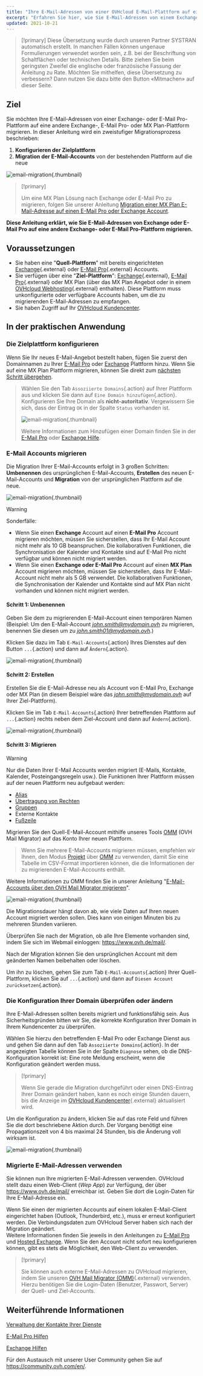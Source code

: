 ```yaml
---
title: "Ihre E-Mail-Adressen von einer OVHcloud E-Mail-Plattform auf eine andere migrieren"
excerpt: "Erfahren Sie hier, wie Sie E-Mail-Adressen von einem Exchange-Dienst oder einem E-Mail Pro-Dienst zu anderen Exchange-, E-Mail Pro- oder MX Plan-Diensten migrieren"
updated: 2021-10-21
---
```


> [!primary]
> Diese Übersetzung wurde durch unseren Partner SYSTRAN automatisch erstellt. In manchen Fällen können ungenaue Formulierungen verwendet worden sein, z.B. bei der Beschriftung von Schaltflächen oder technischen Details. Bitte ziehen Sie beim geringsten Zweifel die englische oder französische Fassung der Anleitung zu Rate. Möchten Sie mithelfen, diese Übersetzung zu verbessern? Dann nutzen Sie dazu bitte den Button «Mitmachen» auf dieser Seite.
>

## Ziel

Sie möchten Ihre E-Mail-Adressen von einer Exchange- oder E-Mail Pro-Plattform auf eine andere Exchange-, E-Mail Pro- oder MX Plan-Plattform migrieren. In dieser Anleitung wird ein  zweistufiger Migrationsprozess beschrieben:

1. **Konfigurieren der Zielplattform**
2. **Migration der E-Mail-Accounts** von der bestehenden Plattform auf die neue

![email-migration](images/migration_platform01.gif){.thumbnail}

> [!primary]
>
> Um eine MX Plan Lösung nach Exchange oder E-Mail Pro zu migrieren, folgen Sie unserer Anleitung [Migration einer MX Plan E-Mail-Adresse auf einen E-Mail Pro oder Exchange Account](/pages/web_cloud/email_and_collaborative_solutions/migrating/migration_control_panel).
>

**Diese Anleitung erklärt, wie Sie E-Mail-Adressen von Exchange oder E-Mail Pro auf eine andere Exchange- oder E-Mail Pro-Plattform migrieren.**

## Voraussetzungen

- Sie haben eine "**Quell-Plattform**" mit bereits eingerichteten [Exchange](https://www.ovhcloud.com/de/emails/hosted-exchange/){.external} oder [E-Mail Pro](https://www.ovhcloud.com/de/emails/email-pro/){.external} Accounts.
- Sie verfügen über eine "**Ziel-Plattform**": [Exchange](https://www.ovhcloud.com/de/emails/hosted-exchange/){.external}, [E-Mail Pro](https://www.ovhcloud.com/de/emails/email-pro/){.external} oder MX Plan (über das MX Plan Angebot oder in einem [OVHcloud Webhosting](https://www.ovhcloud.com/de/web-hosting/){.external} enthalten). Diese Plattform muss unkonfigurierte oder verfügbare Accounts haben, um die zu migrierenden E-Mail-Adressen zu empfangen.
- Sie haben Zugriff auf Ihr [OVHcloud Kundencenter](https://www.ovh.com/auth/?action=gotomanager&from=https://www.ovh.de/&ovhSubsidiary=de).

## In der praktischen Anwendung

### Die Zielplattform konfigurieren

Wenn Sie Ihr neues E-Mail-Angebot bestellt haben, fügen Sie zuerst den Domainnamen zu Ihrer [E-Mail Pro](/pages/web_cloud/email_and_collaborative_solutions/email_pro/first_config#schritt-2-ihre-domain-hinzufugen) oder [Exchange](/pages/web_cloud/email_and_collaborative_solutions/microsoft_exchange/exchange_adding_domain) Plattform hinzu. Wenn Sie auf eine MX Plan Plattform migrieren, können Sie direkt zum [nächsten Schritt übergehen](#accountsmigration).

> Wählen Sie den Tab `Assoziierte Domains`{.action} auf Ihrer Plattform aus und klicken Sie dann auf `Eine Domain hinzufügen`{.action}. Konfigurieren Sie Ihre Domain als **nicht-autoritativ**. Vergewissern Sie sich, dass der Eintrag `OK` in der Spalte `Status` vorhanden ist.
>
> ![email-migration](images/migration_platform02.png){.thumbnail}
>
> Weitere Informationen zum Hinzufügen einer Domain finden Sie in der [E-Mail Pro](/pages/web_cloud/email_and_collaborative_solutions/email_pro/first_config#schritt-2-ihre-domain-hinzufugen) oder [Exchange Hilfe](/pages/web_cloud/email_and_collaborative_solutions/microsoft_exchange/exchange_adding_domain).

### E-Mail Accounts migrieren <a name="accountsmigration"></a>

Die Migration Ihrer E-Mail-Accounts erfolgt in 3 großen Schritten: **Umbenennen** des ursprünglichen E-Mail-Accounts, **Erstellen** des neuen E-Mail-Accounts und **Migration** von der ursprünglichen Plattform auf die neue.

![email-migration](images/migration_platform03.gif){.thumbnail}

> [!warning]
>
> Sonderfälle:
>
> - Wenn Sie einen **Exchange** Account auf einen **E-Mail Pro** Account migrieren möchten, müssen Sie sicherstellen, dass Ihr E-Mail Account nicht mehr als 10 GB beanspruchen. Die kollaborativen Funktionen, die Synchronisation der Kalender und Kontakte sind auf E-Mail Pro nicht verfügbar und können nicht migriert werden.
> - Wenn Sie einen **Exchange oder E-Mail Pro** Account auf einen **MX Plan** Account migrieren möchten, müssen Sie sicherstellen, dass Ihr E-Mail-Account nicht mehr als 5 GB verwendet. Die kollaborativen Funktionen, die Synchronisation der Kalender und Kontakte sind auf MX Plan nicht vorhanden und können nicht migriert werden.

#### Schritt 1: Umbenennen

Geben Sie dem zu migrierenden E-Mail-Account einen temporären Namen (Beispiel: Um den E-Mail-Account *john.smith@mydomain.ovh* zu migrieren, benennen Sie diesen um zu *john.smith01@mydomain.ovh*.)

Klicken Sie dazu im Tab `E-Mail-Accounts`{.action} Ihres Dienstes auf den Button `...`{.action} und dann auf `Ändern`{.action}.

![email-migration](images/migration_platform04.png){.thumbnail}

#### Schritt 2: Erstellen

Erstellen Sie die E-Mail-Adresse neu als Account von E-Mail Pro, Exchange oder MX Plan (in diesem Beispiel wäre das *john.smith@mydomain.ovh* auf Ihrer Ziel-Plattform).

Klicken Sie im Tab `E-Mail-Accounts`{.action} Ihrer betreffenden Plattform auf `...`{.action} rechts neben dem Ziel-Account und dann auf `Ändern`{.action}.

![email-migration](images/migration_platform05.png){.thumbnail}

#### Schritt 3: Migrieren

> [!warning]
>
> Nur die Daten Ihrer E-Mail Accounts werden migriert (E-Mails, Kontakte, Kalender, Posteingangsregeln usw.). Die Funktionen Ihrer Plattform müssen auf der neuen Plattform neu aufgebaut werden:
>
> - [Alias](/pages/web_cloud/email_and_collaborative_solutions/common_email_features/feature_redirections)
> - [Übertragung von Rechten](/pages/web_cloud/email_and_collaborative_solutions/microsoft_exchange/feature_delegation)
> - [Gruppen](/pages/web_cloud/email_and_collaborative_solutions/microsoft_exchange/feature_groups)
> - Externe Kontakte
> - [Fußzeile](/pages/web_cloud/email_and_collaborative_solutions/microsoft_exchange/feature_footers)

Migrieren Sie den Quell-E-Mail-Account mithilfe unseres Tools [OMM](https://omm.ovh.net/) (OVH Mail Migrator) auf das Konto Ihrer neuen Plattform.

> Wenn Sie mehrere E-Mail-Accounts migrieren müssen, empfehlen wir Ihnen, den Modus [Projekt](/pages/web_cloud/email_and_collaborative_solutions/migrating/migration_omm#project) über [OMM](https://omm.ovh.net/Project/Create) zu verwenden, damit Sie eine Tabelle im CSV-Format importieren können, die die Informationen der zu migrierenden E-Mail-Accounts enthält.

Weitere Informationen zu OMM finden Sie in unserer Anleitung "[E-Mail-Accounts über den OVH Mail Migrator migrieren](/pages/web_cloud/email_and_collaborative_solutions/migrating/migration_omm)".

![email-migration](images/migration_platform06.png){.thumbnail}

Die Migrationsdauer hängt davon ab, wie viele Daten auf Ihren neuen Account migriert werden sollen. Dies kann von einigen Minuten bis zu mehreren Stunden variieren.

Überprüfen Sie nach der Migration, ob alle Ihre Elemente vorhanden sind, indem Sie sich im Webmail einloggen: <https://www.ovh.de/mail/>.

Nach der Migration können Sie den ursprünglichen Account mit dem geänderten Namen beibehalten oder löschen.

Um ihn zu löschen, gehen Sie zum Tab `E-Mail-Accounts`{.action} Ihrer Quell-Plattform, klicken Sie auf `...`{.action} und dann auf `Diesen Account zurücksetzen`{.action}.

### Die Konfiguration Ihrer Domain überprüfen oder ändern

Ihre E-Mail-Adressen sollten bereits migriert und funktionsfähig sein. Aus Sicherheitsgründen bitten wir Sie, die korrekte Konfiguration Ihrer Domain in Ihrem Kundencenter zu überprüfen.

Wählen Sie hierzu den betreffenden E-Mail Pro oder Exchange Dienst aus und gehen Sie dann auf den Tab `Assoziierte Domains`{.action}. In der angezeigten Tabelle können Sie in der Spalte `Diagnose` sehen, ob die DNS-Konfiguration korrekt ist: Eine rote Meldung erscheint, wenn die Konfiguration geändert werden muss.

> [!primary]
>
> Wenn Sie gerade die Migration durchgeführt oder einen DNS-Eintrag Ihrer Domain geändert haben, kann es noch einige Stunden dauern, bis die Anzeige im [OVHcloud Kundencenter](https://www.ovh.com/auth/?action=gotomanager&from=https://www.ovh.de/&ovhSubsidiary=de){.external} aktualisiert wird.
>

Um die Konfiguration zu ändern, klicken Sie auf das rote Feld und führen Sie die dort beschriebene Aktion durch. Der Vorgang benötigt eine Propagationszeit von 4 bis maximal 24 Stunden, bis die Änderung voll wirksam ist.

![email-migration](images/check_the_dns_records_associated_domains.png){.thumbnail}

### Migrierte E-Mail-Adressen verwenden

Sie können nun Ihre migrierten E-Mail-Adressen verwenden. OVHcloud stellt dazu einen Web-Client (*Wep App*) zur Verfügung, der über <https://www.ovh.de/mail/> erreichbar ist. Geben Sie dort die Login-Daten für Ihre E-Mail-Adresse ein.

Wenn Sie einen der migrierten Accounts auf einem lokalen E-Mail-Client eingerichtet haben (Outlook, Thunderbird, etc.), muss er erneut konfiguriert werden. Die Verbindungsdaten zum OVHcloud Server haben sich nach der Migration geändert.
<br>Weitere Informationen finden Sie jeweils in den Anleitungen zu [E-Mail Pro](/products/web-cloud-email-collaborative-solutions-email-pro) und [Hosted Exchange](/products/web-cloud-email-collaborative-solutions-microsoft-exchange). Wenn Sie den Account nicht sofort neu konfigurieren können, gibt es stets die Möglichkeit, den Web-Client zu verwenden.

> [!primary]
>
> Sie können auch externe E-Mail-Adressen zu OVHcloud migrieren, indem Sie unseren [OVH Mail Migrator (OMM)](https://omm.ovh.net/){.external} verwenden. Hierzu benötigen Sie die Login-Daten (Benutzer, Passwort, Server) der Quell- und Ziel-Accounts.
>

## Weiterführende Informationen

[Verwaltung der Kontakte Ihrer Dienste](/pages/account_and_service_management/account_information/managing_contacts)

[E-Mail Pro Hilfen](/products/web-cloud-email-collaborative-solutions-email-pro)

[Exchange Hilfen](/products/web-cloud-email-collaborative-solutions-microsoft-exchange)

Für den Austausch mit unserer User Community gehen Sie auf <https://community.ovh.com/en/>.

